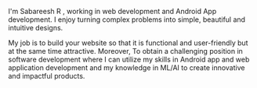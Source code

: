 

I'm Sabareesh R , working in web development and Android App development. I enjoy turning complex problems into simple, beautiful and intuitive designs.

My job is to build your website so that it is functional and user-friendly but at the same time attractive. Moreover, To obtain a challenging position in software development where I can utilize my skills in Android app and web application development and my knowledge in ML/AI to create innovative and impactful products.
